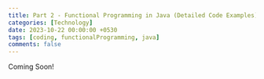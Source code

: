 ```yaml
--- 
title: Part 2 - Functional Programming in Java (Detailed Code Examples) - (Coming Soon!)
categories: [Technology]
date: 2023-10-22 00:00:00 +0530
tags: [coding, functionalProgramming, java]
comments: false
---
```


Coming Soon!